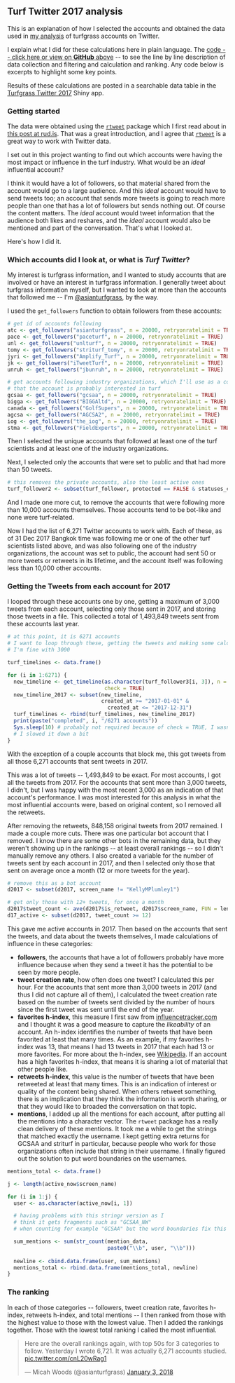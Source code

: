 ## Turf Twitter 2017 analysis

This is an explanation of how I selected the accounts and obtained the data used in [my analysis](https://twitter.com/asianturfgrass/status/948203012324864000) of turfgrass accounts on Twitter. 

I explain what I did for these calculations here in plain language. The [code -- click here or view on **GitHub** above](https://github.com/micahwoods/turf_twitter_2017) -- to see the line by line description of data collection and filtering and calculation and ranking. Any code below is excerpts to highlight some key points.

Results of these calculations are posted in a searchable data table in the [Turfgrass Twitter 2017](https://asianturfgrass.shinyapps.io/turf_twitter/) Shiny app.

### Getting started

The data were obtained using the [`rtweet`](https://cran.rstudio.com/web/packages/rtweet/) package which I first read about in [this post at rud.is](https://rud.is/b/2017/10/22/a-call-to-tweets-blog-posts/). That was a great introduction, and I agree that [`rtweet`](https://cran.rstudio.com/web/packages/rtweet/) is a great way to work with Twitter data.

I set out in this project wanting to find out which accounts were having the most impact or influence in the turf industry. What would be an *ideal* influential account? 

I think it would have a lot of followers, so that material shared from the account would go to a large audience. And this *ideal* account would have to send tweets too; an account that sends more tweets is going to reach more people than one that has a lot of followers but sends nothing out. Of course the content matters. The *ideal* account would tweet information that the audience both likes and reshares, and the *ideal* account would also be mentioned and part of the conversation. That's what I looked at.

Here's how I did it.

### Which accounts did I look at, or what is *Turf Twitter*?

My interest is turfgrass information, and I wanted to study accounts that are involved or have an interest in turfgrass information. I generally tweet about turfgrass information myself, but I wanted to look at more than the accounts that followed me -- I'm [@asianturfgrass](https://twitter.com/asianturfgrass), by the way.

I used the `get_followers` function to obtain followers from these accounts:

```r
# get id of accounts following 
atc <- get_followers("asianturfgrass", n = 20000, retryonratelimit = TRUE)
pace <- get_followers("paceturf", n = 20000, retryonratelimit = TRUE)
unl <- get_followers("unlturf", n = 20000, retryonratelimit = TRUE)
tomy <- get_followers("striturf_tomy", n = 20000, retryonratelimit = TRUE)
jyri <- get_followers("Amplify_Turf", n = 20000, retryonratelimit = TRUE)
jk <- get_followers("iTweetTurf", n = 20000, retryonratelimit = TRUE)
unruh <- get_followers("jbunruh", n = 20000, retryonratelimit = TRUE)

# get accounts following industry organizations, which I'll use as a confirmation
# that the account is probably interested in turf
gcsaa <- get_followers("gcsaa", n = 20000, retryonratelimit = TRUE)
bigga <- get_followers("BIGGAltd", n = 20000, retryonratelimit = TRUE)
canada <- get_followers("GolfSupers", n = 20000, retryonratelimit = TRUE)
agcsa <- get_followers("AGCSA2", n = 20000, retryonratelimit = TRUE)
iog <- get_followers("the_iog", n = 20000, retryonratelimit = TRUE)
stma <- get_followers("FieldExperts", n = 20000, retryonratelimit = TRUE)
```
Then I selected the unique accounts that followed at least one of the turf scientists and at least one of the industry organizations.

Next, I selected only the accounts that were set to public and that had more than 50 tweets.

```r
# this removes the private accounts, also the least active ones
turf_follower2 <- subset(turf_follower, protected == FALSE & statuses_count >= 50)
```

And I made one more cut, to remove the accounts that were following more than 10,000 accounts themselves. Those accounts tend to be bot-like and none were turf-related.

Now I had the list of 6,271 Twitter accounts to work with. Each of these, as of 31 Dec 2017 Bangkok time was following me or one of the other turf scientists listed above, and was also following one of the industry organizations, the account was set to public, the account had sent 50 or more tweets or retweets in its lifetime, and the account itself was following less than 10,000 other accounts.

### Getting the Tweets from each account for 2017

I looped through these accounts one by one, getting a maximum of 3,000 tweets from each account, selecting only those sent in 2017, and storing those tweets in a file. This collected a total of 1,493,849 tweets sent from these accounts last year.

```r
# at this point, it is 6271 accounts
# I want to loop through these, getting the tweets and making some calculations
# I'm fine with 3000

turf_timelines <- data.frame()

for (i in 1:6271) {
  new_timeline <- get_timeline(as.character(turf_follower3[i, 3]), n = 3000,
                               check = TRUE)
  new_timeline_2017 <- subset(new_timeline,
                              created_at >= "2017-01-01" &
                                created_at <= "2017-12-31")
  turf_timelines <- rbind(turf_timelines, new_timeline_2017)
  print(paste("completed", i, "/6271 accounts"))
  Sys.sleep(10) # probably not required because of check = TRUE, I wasn't in a hurry so 
  # I slowed it down a bit
}
```

With the exception of a couple accounts that block me, this got tweets from all those 6,271 accounts that sent tweets in 2017.

This was a lot of tweets -- 1,493,849 to be exact. For most accounts, I got all the tweets from 2017. For the accounts that sent more than 3,000 tweets, I didn't, but I was happy with the most recent 3,000 as an indication of that account's performance. I was most interested for this analysis in what the most influential accounts were, based on original content, so I removed all the retweets. 

After removing the retweets, 848,158 original tweets from 2017 remained. I made a couple more cuts. There was one particular bot account that I removed. I know there are some other bots in the remaining data, but they weren't showing up in the rankings -- at least overall rankings -- so I didn't manually remove any others. I also created a variable for the number of tweets sent by each account in 2017, and then I selected only those that sent on average once a month (12 or more tweets for the year).

```r
# remove this as a bot account
d2017 <- subset(d2017, screen_name != "KellyMPlumley1")

# get only those with 12+ tweets, for once a month
d2017$tweet_count <- ave(d2017$is_retweet, d2017$screen_name, FUN = length)
d17_active <- subset(d2017, tweet_count >= 12)
```
This gave me active accounts in 2017. Then based on the accounts that sent the tweets, and data about the tweets themselves, I made calculations of influence in these categories:

* **followers**, the accounts that have a lot of followers probably have more influence because when they send a tweet it has the potential to be seen by more people.
* **tweet creation rate**, how often does one tweet? I calculated this per hour. For the accounts that sent more than 3,000 tweets in 2017 (and thus I did not capture all of them), I calculated the tweet creation rate based on the number of tweets sent divided by the number of hours since the first tweet was sent until the end of the year.
* **favorites h-index**, this measure I first saw from [influencetracker.com](http://www.influencetracker.com/) and I thought it was a good measure to capture the *likeability* of an account. An h-index identifies the number of tweets that have been favorited at least that many times. As an example, if my favorites h-index was 13, that means I had 13 tweets in 2017 that each had 13 or more favorites. For more about the h-index, see [Wikipedia](https://en.wikipedia.org/wiki/H-index). If an account has a high favorites h-index, that means it is sharing a lot of material that other people like.
* **retweets h-index**, this value is the number of tweets that have been retweeted at least that many times. This is an indication of interest or quality of the content being shared. When others retweet something, there is an implication that they think the information is worth sharing, or that they would like to broaded the conversation on that topic.
* **mentions**, I added up all the mentions for each account, after putting all the mentions into a character vector. The `rtweet` package has a really clean delivery of these mentions. It took me a while to get the strings that matched exactly the username. I kept getting extra returns for GCSAA and striturf in particular, because people who work for those organizations often include that string in their username. I finally figured out the solution to put word boundaries on the usernames.

```r
mentions_total <- data.frame()

j <- length(active_now$screen_name)

for (i in 1:j) {
  user <- as.character(active_now[i, 1])

  # having problems with this stringr version as I
  # think it gets fragments such as "GCSAA_NW"
  # when counting for example "GCSAA" but the word boundaries fix this

  sum_mentions <- sum(str_count(mention_data, 
                                paste0("\\b", user, "\\b")))
  
  newline <- cbind.data.frame(user, sum_mentions)
  mentions_total <- rbind.data.frame(mentions_total, newline)
}
```

### The ranking

In each of those categories -- followers, tweet creation rate, favorites h-index, retweets h-index, and total mentions -- I then ranked from those with the highest value to those with the lowest value. Then I added the rankings together. Those with the lowest total ranking I called the most influential.

<blockquote class="twitter-tweet" data-lang="en"><p lang="en" dir="ltr">Here are the overall rankings again, with top 50s for 3 categories to follow. Yesterday I wrote 6,721. It was actually 6,271 accounts studied. <a href="https://t.co/cnL20wRag1">pic.twitter.com/cnL20wRag1</a></p>&mdash; Micah Woods (@asianturfgrass) <a href="https://twitter.com/asianturfgrass/status/948568341450448897?ref_src=twsrc%5Etfw">January 3, 2018</a></blockquote>
<script async src="https://platform.twitter.com/widgets.js" charset="utf-8"></script>






